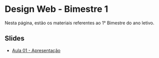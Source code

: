 # Design Web - Bimestre 1

Nesta página, estão os materiais referentes ao 1° Bimestre do ano letivo.

## Slides

- [Aula 01 - Apresentação](../slides/00/00.pdf) 